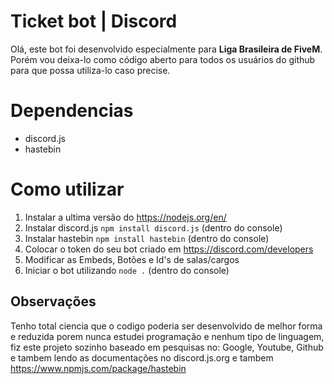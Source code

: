 # Ticket bot | Discord

Olá, este bot foi desenvolvido especialmente para **Liga Brasileira de FiveM**. Porém vou deixa-lo como código aberto para todos os usuários do github para que possa utiliza-lo caso precise.


# Dependencias

 - discord.js
 - hastebin
 
# Como utilizar

1. Instalar a ultima versão do https://nodejs.org/en/
2. Instalar discord.js `npm install discord.js` (dentro do console)
3. Instalar hastebin `npm install hastebin` (dentro do console)
4. Colocar o token do seu bot criado em https://discord.com/developers
5. Modificar as Embeds, Botões e Id's de salas/cargos
6. Iniciar o bot utilizando `node .` (dentro do console)

## Observações

Tenho total ciencia que o codigo poderia ser desenvolvido de melhor forma e reduzida porem nunca estudei programação e nenhum tipo de linguagem, fiz este projeto sozinho baseado em pesquisas no: Google, Youtube, Github e tambem lendo as documentações no discord.js.org e tambem https://www.npmjs.com/package/hastebin